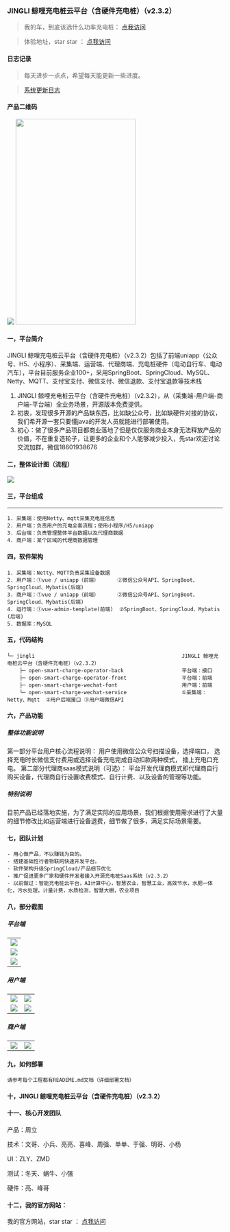 
### JINGLI 鲸哩充电桩云平台（含硬件充电桩）（v2.3.2）

> 我的车，到底该选什么功率充电桩： [点我访问](https://blog.csdn.net/Roinli/article/details/127148030?spm=1001.2014.3001.5501)

> 体验地址，star star ： [点我访问](http://charge.nxptdn.com)


#### 日志记录

> 每天进步一点点，希望每天能更新一些进度。

> [系统更新日志](http://www.nxptdn.com/article/39) 

#### 产品二维码


<img src="https://wenhui-1251454246.cos.ap-nanjing.myqcloud.com/cdz/%E5%85%AC%E4%BC%97%E5%8F%B7/qrcode_for_gh_3bde8ec9e891_258.jpg"/>


<img src="https://wenhui-1251454246.cos.ap-nanjing.myqcloud.com/cdz%2F%E5%85%AC%E4%BC%97%E5%8F%B7%2F%E4%BA%A7%E5%93%81%20%E5%85%85%E7%94%B5%E5%8A%9F%E8%83%BD%20%E6%BC%94%E7%A4%BA%E5%9B%BE.jpg" width="280px" height="480px"/>

 
 
 
#### 一，平台简介
JINGLI 鲸哩充电桩云平台（含硬件充电桩）（v2.3.2）包括了前端uniapp（公众号、H5、小程序）、采集端、运营端、代理商端、充电桩硬件（电动自行车、电动汽车），平台目前服务企业100+，采用SpringBoot、SpringCloud、MySQL、Netty、MQTT、支付宝支付、微信支付、微信退款、支付宝退款等技术栈
1. JINGLI 鲸哩充电桩云平台（含硬件充电桩）（v2.3.2），从（采集端-用户端-商户端-平台端）全业务场景，开源版本免费提供。
2. 初衷，发现很多开源的产品缺东西，比如缺公众号，比如缺硬件对接的协议，我们希开源一套只要懂java的开发人员就能进行部署使用。
3. 初心：做了很多产品项目都商业落地了但是仅仅服务商业本身无法释放产品的价值，不在重复造轮子，让更多的企业和个人能够减少投入，先star欢迎讨论交流加群，微信18601938676
#### 二，整体设计图（流程）
  <img src="https://wenhui-1251454246.cos.ap-nanjing.myqcloud.com/cdz/v2.3.1/img/1.jpg"/>

#### 三，平台组成


----

```
1. 采集端：使用Netty、mqtt采集充电桩信息
2. 用户端：负责用户的充电全套流程；使用小程序/H5/uniapp
3. 后台端：负责管理整体平台数据以及代理商数据
4. 商户端：某个区域的代理商数据管理
```
#### 四，软件架构
```
1. 采集端：Netty、MQTT负责采集设备数据
2. 用户端：①vue / uniapp（前端）      ②微信公众号API、SpringBoot、SpringCloud、Mybatis(后端)
3. 商户端：①vue / uniapp（前端）      ②微信公众号API、SpringBoot、SpringCloud、Mybatis(后端)
4. 运行端：①vue-admin-template(前端)  ②SpringBoot、SpringCloud、Mybatis        (后端)
5. 数据库：MySQL
```
#### 五，代码结构

```
└─ jingli                                                JINGLI 鲸哩充电桩云平台（含硬件充电桩）（v2.3.2）
    ├─ open-smart-charge-operator-back                   平台端：接口
    ├─ open-smart-charge-operator-front                  平台端：前端
    ├─ open-smart-charge-wechat-font                     用户端：前端
    └─ open-smart-charge-wechat-service                  ①采集端：Netty、Mqtt  ②用户后端接口 ③用户端微信API 
```


#### 六，产品功能

##### 整体功能说明
第一部分平台用户核心流程说明：
    用户使用微信公众号扫描设备，选择端口，
    选择充电时长微信支付费用或选择设备充电完成自动扣款两种模式，
    插上充电口充电。
第二部分代理商saas模式说明（可选）：
    平台开发代理商模式即代理商自行购买设备，代理商自行设置收费模式、自行计费、以及设备的管理等功能。

##### 特别说明
目前产品已经落地实施，为了满足实际的应用场景，我们根据使用需求进行了大量的细节修改比如运营端进行设备退费，细节做了很多，满足实际场景需要。

#### 七，团队计划
```
- 用心做产品，不以赚钱为目的。
- 搭建基础性行者物联网快速开发平台。
- 软件架构升级SpringCloud/产品细节优化
- 推广促进更多厂家和硬件开发者接入开源充电桩Saas系统（v2.3.2）
- 以前做过：智能充电桩云平台，AI计算中心，智慧农业，智慧工业，高效节水，水肥一体化，污水处理，计量计费，水质检测，智慧大棚，农业项目
```
#### 八，部分截图
##### 平台端
<table>
    <tr>
        <td><img src="https://wenhui-1251454246.cos.ap-nanjing.myqcloud.com/cdz/v2.3.2/2022.11.10%20%E5%85%85%E7%94%B5%E6%A1%A9PC/Cdz-0701-%E7%99%BB%E5%BD%95.jpg"/></td>
    </tr>
    <tr>
            <td><img src="https://wenhui-1251454246.cos.ap-nanjing.myqcloud.com/cdz/v2.3.2/2022.11.10%20%E5%85%85%E7%94%B5%E6%A1%A9PC/Cdz-%E7%BB%9F%E8%AE%A1-%E7%94%A8%E6%88%B7.jpg"/></td>
        </tr>
    <tr>
        <td><img src="https://wenhui-1251454246.cos.ap-nanjing.myqcloud.com/cdz/v2.3.2/2022.11.10%20%E5%85%85%E7%94%B5%E6%A1%A9PC/LB-2.jpg"/></td>
    </tr>
</table>

##### 用户端
<table>
    <tr>
        <td><img src="https://wenhui-1251454246.cos.ap-nanjing.myqcloud.com/cdz/v2.3.2/2022.11.11%202036/1-%E4%B8%BB%E9%A1%B5.jpg"/></td>
        <td><img src="https://wenhui-1251454246.cos.ap-nanjing.myqcloud.com/cdz/v2.3.2/2022.11.11%202036/2-%E5%85%85%E7%94%B5%E6%A1%A9%E8%AF%A6%E7%BB%86%E9%A1%B5.jpg"/></td>
    </tr>
    <tr>
        <td><img src="https://wenhui-1251454246.cos.ap-nanjing.myqcloud.com/cdz/v2.3.2/2022.11.11%202036/4-%E6%88%91%E7%9A%84.jpg"/></td>
        <td><img src="https://wenhui-1251454246.cos.ap-nanjing.myqcloud.com/cdz/v2.3.2/2022.11.11%202036/5-%E4%BD%99%E9%A2%9D%E5%85%85%E5%80%BC.jpg"/></td>
    </tr>
</table>

##### 商户端
<table>
    <tr>
        <td><img src="https://wenhui-1251454246.cos.ap-nanjing.myqcloud.com/cdz/v2.3.2/2022.11.11%202036/%E4%BB%A3%E7%90%86%E5%95%86-1-%E7%99%BB%E5%BD%95%E9%A1%B5.jpg"/></td>
        <td><img src="https://wenhui-1251454246.cos.ap-nanjing.myqcloud.com/cdz/v2.3.2/2022.11.11%202036/%E4%BB%A3%E7%90%86%E5%95%86-3-%E8%AE%BE%E5%A4%87%E8%AF%A6%E6%83%85.jpg"/></td>
    </tr>
</table>

#### 九，如何部署
```
请参考每个工程都有READEME.md文档（详细部署文档）
```
#### 十，JINGLI 鲸哩充电桩云平台（含硬件充电桩）（v2.3.2）

#### 十一、核心开发团队
产品：周立

技术：文哥、小兵、亮亮、喜峰、周强、单单、于强、明哥、小杨

UI：ZLY、ZMD

测试：冬天、蜗牛、小强

硬件：亮、峰哥

#### 十二，我的官方网站：

我的官方网站，star star ： [点我访问](http://www.nxptdn.com)

